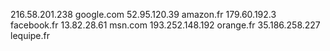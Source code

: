 216.58.201.238 google.com
52.95.120.39 amazon.fr
179.60.192.3 facebook.fr
13.82.28.61 msn.com
193.252.148.192 orange.fr
35.186.258.227 lequipe.fr